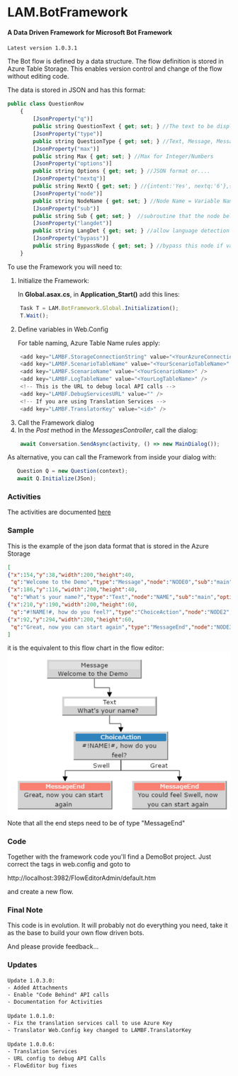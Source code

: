 # LAM.BotFramework

#### A Data Driven Framework for Microsoft Bot Framework

```
Latest version 1.0.3.1
```

The Bot flow is defined by a data structure.
The flow definition is stored in Azure Table Storage. This enables version control and change of the flow without editing code.

The data is stored in JSON and has this format:
```javascript
public class QuestionRow
    {
        [JsonProperty("q")]
        public string QuestionText { get; set; } //The text to be displayed
        [JsonProperty("type")]
        public string QuestionType { get; set; } //Text, Message, MessageEnd, LUIS, QnAMaker, Integer
        [JsonProperty("max")]
        public string Max { get; set; } //Max for Integer/Numbers
        [JsonProperty("options")]
        public string Options { get; set; } //JSON format or....
        [JsonProperty("nextq")]
        public string NextQ { get; set; } //{intent:'Yes', nextq:'6'},{intent:'No', nextq:'7'}
        [JsonProperty("node")]
        public string NodeName { get; set; } //Node Name = Variable Name
        [JsonProperty("sub")]
        public string Sub { get; set; }  //subroutine that the node belogs to
        [JsonProperty("langdet")]
        public string LangDet { get; set; } //allow language detection on this node
        [JsonProperty("bypass")]
        public string BypassNode { get; set; } //bypass this node if variable with NodeName already exists
    }
```

To use the Framework you will need to:
1. Initialize the Framework:
 
   In **Global.asax.cs**, in **Application_Start()** add this lines:
```javascript
    Task T = LAM.BotFramework.Global.Initialization();
    T.Wait();
```
2. Define variables in Web.Config
   
   For table naming, Azure Table Name rules apply:
```javascript
    <add key="LAMBF.StorageConnectionString" value="<YourAzureConnectionString>" />
    <add key="LAMBF.ScenarioTableName" value="<YourScenarioTableName>" />
    <add key="LAMBF.ScenarioName" value="<YourScenarioName>" />
    <add key="LAMBF.LogTableName" value="<YourLogTableName>" />
    <!-- This is the URL to debug local API calls -->
    <add key="LAMBF.DebugServicesURL" value="" /> 
    <!-- If you are using Translation Services -->
    <add key="LAMBF.TranslatorKey" value="<id>" />
```
3. Call the Framework dialog
4. In the *Post* method in the *MessagesController*, call the dialog:
```javascript
    await Conversation.SendAsync(activity, () => new MainDialog());
```
As alternative, you can call the Framework from inside your dialog with:
```javascript
   Question Q = new Question(context);
   await Q.Initialize(JSon);
```

### Activities

The activities are documented [here](Activities.md "Activities description")

### Sample

This is the example of the json data format that is stored in the Azure Storage
```json
[
{"x":154,"y":38,"width":200,"height":40,
 "q":"Welcome to the Demo","type":"Message","node":"NODE0","sub":"main","options":"","langdet":"Yes","bypass":"No","nextq":"[{\"intent\":\"\",\"q\":1}]"},
{"x":186,"y":116,"width":200,"height":40,
 "q":"What's your name?","type":"Text","node":"NAME","sub":"main","options":"","langdet":"Yes","bypass":"No","nextq":"[{\"intent\":\"\",\"q\":2}]"},
{"x":210,"y":190,"width":200,"height":60,
 "q":"#!NAME!#, how do you feel?","type":"ChoiceAction","node":"NODE2","sub":"main","options":"","langdet":"Yes","bypass":"No","nextq":"[{\"intent\":\"Swell\",\"q\":3},{\"intent\":\"Great\",\"q\":4}]"},
{"x":92,"y":294,"width":200,"height":60,
 "q":"Great, now you can start again","type":"MessageEnd","node":"NODE3","sub":"main","options":"","langdet":"Yes","bypass":"No","nextq":"-1"},{"x":334,"y":294,"width":200,"height":60,"q":"You could feel Swell, now you can start again","type":"MessageEnd","node":"NODE4","sub":"main","options":"","langdet":"Yes","bypass":"No","nextq":"-1"}
]
```
it is the equivalent to this flow chart in the flow editor:
![alt text](LAM.BotFramework/docs/chart.png "Demo Flow")
Note that all the end steps need to be of type "MessageEnd"

### Code

Together with the framework code you'll find a DemoBot project. Just correct the tags in web.config and goto to

http://localhost:3982/FlowEditorAdmin/default.htm

and create a new flow.

### Final Note

This code is in evolution. It will probably not do everything you need, take it as the base to build your own flow driven bots.

And please provide feedback...


### Updates 
```
Update 1.0.3.0:
- Added Attachments
- Enable "Code Behind" API calls
- Documentation for Activities

Update 1.0.1.0:
- Fix the translation services call to use Azure Key
- Translator Web.Config key changed to LAMBF.TranslatorKey

Update 1.0.0.6:
- Translation Services
- URL config to debug API Calls
- FlowEditor bug fixes
```
